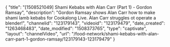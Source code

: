 {
    "title": "[1508521049] Shami Kebabs with Alan Carr (Part 1) - Gordon Ramsay",
    "description": "Gordon Ramsay shows Alan Carr how to make shami lamb kebabs for Cookalong Live. Alan Carr struggles ot operate a blender!",
    "channelid": "123179143",
    "videoid": "123179479",
    "date_created": "1263468483",
    "date_modified": "1508373765",
    "type": "captivate",
    "layout": "channelVideo",
    "url": "\/food-network\/shami-kebabs-with-alan-carr-part-1-gordon-ramsay\/123179143-123179479"
}